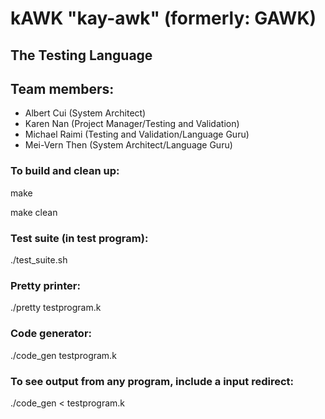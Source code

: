 # kAWK "kay-awk" (formerly: GAWK)
## The Testing Language


## Team members: 
* Albert Cui (System Architect)
* Karen Nan (Project Manager/Testing and Validation)
* Michael Raimi (Testing and Validation/Language Guru)
* Mei-Vern Then (System Architect/Language Guru)

### To build and clean up:

make

make clean

### Test suite (in test program):

./test_suite.sh

### Pretty printer:

./pretty testprogram.k

### Code generator:

./code_gen testprogram.k

### To see output from any program, include a input redirect:

./code_gen < testprogram.k

